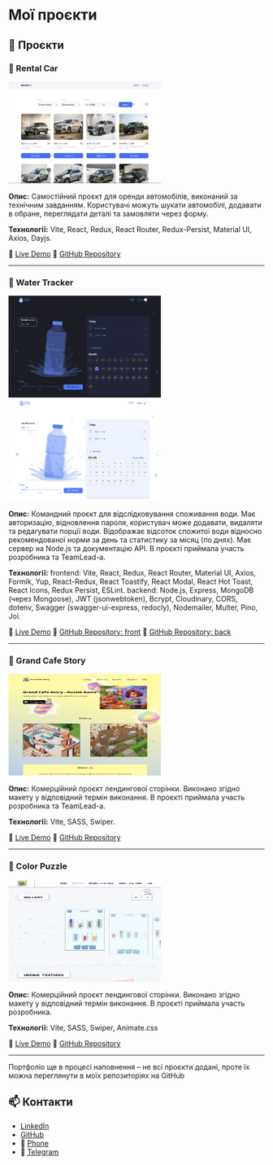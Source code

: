 # Мої проєкти

## 🚀 Проєкти

### 🔵 Rental Car
<img src="assets/rental-car.png" width="300" height="200" />

**Опис:**
Самостійний проєкт для оренди автомобілів, виконаний за технічним завданням. Користувачі можуть шукати автомобілі, додавати в обране, переглядати деталі та замовляти через форму.

**Технології:**
Vite, React, Redux, React Router, Redux-Persist, Material UI, Axios, Dayjs.

🔗 [Live Demo](https://rental-car-sepia.vercel.app)
🔗 [GitHub Repository](https://github.com/OlenaShatalova/rental-car)


---


### 🔵 Water Tracker
<p>
  <img src="assets/water-tracker-dark.png" width="300" height="200" style="margin-right: 41px; display: inline-block;"/>
  <img src="assets/water-tracker-light.png" width="300" height="200" style="display: inline-block;"/>
</p>


**Опис:**
Командний проєкт для відслідковування споживання води. Має авторизацію, відновлення пароля, користувач може додавати, видаляти та редагувати порції води. Відображає відсоток спожитої води відносно рекомендованої норми за день та статистику за місяц (по днях). Має сервер на Node.js та документацію API.
В проєкті приймала участь розробника та TeamLead-а.

**Технології:**
frontend: Vite, React, Redux, React Router, Material UI, Axios, Formik, Yup, React-Redux, React Toastify, React Modal, React Hot Toast, React Icons, Redux Persist, ESLint.
backend: Node.js, Express, MongoDB (через Mongoose), JWT (jsonwebtoken), Bcrypt, Cloudinary, CORS, dotenv, Swagger (swagger-ui-express, redocly), Nodemailer, Multer, Pino, Joi.

🔗 [Live Demo](https://team-03-water-tracker-frontend.vercel.app)
🔗 [GitHub Repository: front](https://github.com/OlenaShatalova/team-03-water-tracker-frontend)
🔗 [GitHub Repository: back](https://github.com/OlenaShatalova/team-03-water-tracker-backend)


---


### 🔵 Grand Cafe Story
<img src="assets/grand-cafe-story.png" width="300" height="200" />

**Опис:**
Комерційний проєкт лендингової сторінки. Виконано згідно макету у відповідний термін виконання. В проєкті приймала участь розробника та TeamLead-а.

**Технології:**
Vite, SASS, Swiper.

🔗 [Live Demo](https://olenashatalova.github.io/grand-cafe-story/)
🔗 [GitHub Repository](https://github.com/OlenaShatalova/grand-cafe-story)


---


### 🔵 Color Puzzle
<img src="assets/color-puzzle.png" width="300" height="200" />

**Опис:**
Комерційний проєкт лендингової сторінки. Виконано згідно макету у відповідний термін виконання. В проєкті приймала участь розробника.

**Технології:**
Vite, SASS, Swiper, Animate.css

🔗 [Live Demo](https://yuliia-tyzhai.github.io/color-puzzle/)
🔗 [GitHub Repository](https://github.com/Yuliia-Tyzhai/color-puzzle)


---


Портфоліо ще в процесі наповнення – не всі проєкти додані, проте їх можна переглянути в моїх репозиторіях на GitHub

## 📫 Контакти  
- [LinkedIn](www.linkedin.com/in/olena-shatalova)  
- [GitHub](https://github.com/OlenaShatalova)
- 📱 [Phone](+380673000888)  
- 💬 [Telegram](https://t.me/matsailol)

